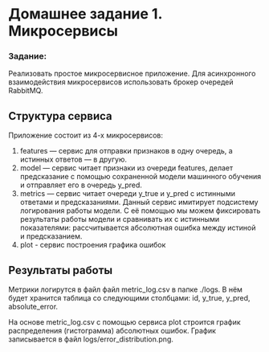 # Домашнее задание 1. Микросервисы
### Задание:
Реализовать простое микросервисное приложение. Для асинхронного взаимодействия микросервисов использовать брокер очередей RabbitMQ.

## Структура сервиса
Приложение состоит из 4-х микросервисов:
  1. features — сервис для отправки признаков в одну очередь, а истинных ответов — в другую.
  2. model — сервис читает признаки из очереди features, делает предсказание с помощью сохраненной модели машинного обучения и отправляет его в очередь y_pred.
  3. metrics — сервис читает очереди y_true и y_pred с истинными ответами и предсказаниями. Данный сервис имитирует подсистему логирования работы модели. С её помощью мы можем фиксировать результаты работы модели и сравнивать их с истинными показателями: рассчитывается абсолютная ошибка между истиной и предсказанием.
  4. plot - сервис построения графика ошибок  

## Результаты работы
Метрики логирутся в файл файл metric_log.csv в папке ./logs. В нём будет хранится таблица со следующими столбцами: id, y_true, y_pred, absolute_error.

На основе metric_log.csv с помощью сервиса plot строится график распределения (гистограмма) абсолютных ошибок. График записывается в файл logs/error_distribution.png.


